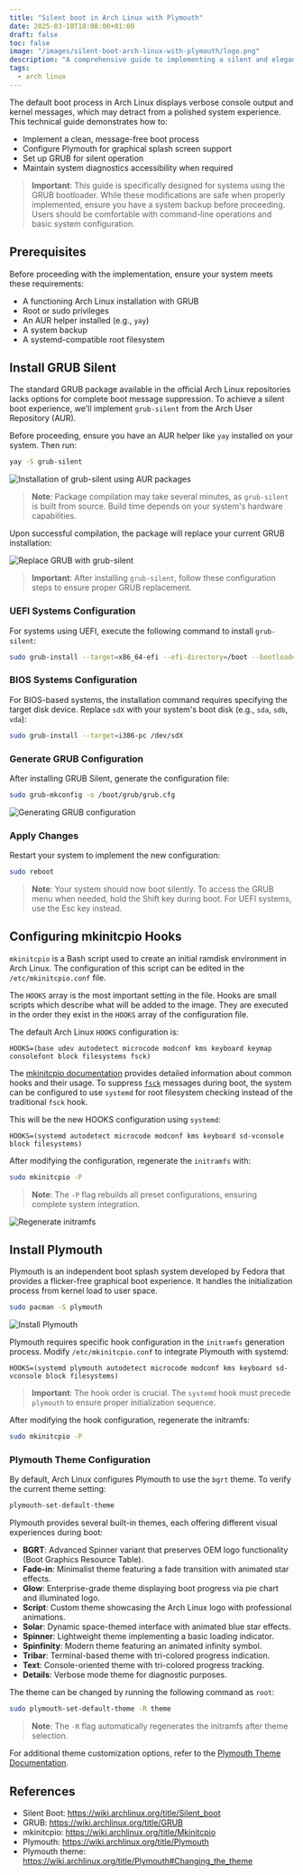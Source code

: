 ```yaml
---
title: "Silent boot in Arch Linux with Plymouth"
date: 2025-03-10T18:08:00+01:00
draft: false
toc: false
image: "/images/silent-boot-arch-linux-with-plymouth/logo.png"
description: "A comprehensive guide to implementing a silent and elegant boot process in Arch Linux using Plymouth and GRUB silent"
tags:
  - arch linux
---
```


The default boot process in Arch Linux displays verbose console output and kernel messages, which may detract from a polished system experience. This technical guide demonstrates how to:

- Implement a clean, message-free boot process
- Configure Plymouth for graphical splash screen support
- Set up GRUB for silent operation
- Maintain system diagnostics accessibility when required

> **Important**: This guide is specifically designed for systems using the GRUB bootloader. While these modifications are safe when properly implemented, ensure you have a system backup before proceeding. Users should be comfortable with command-line operations and basic system configuration.

## Prerequisites

Before proceeding with the implementation, ensure your system meets these requirements:

- A functioning Arch Linux installation with GRUB
- Root or sudo privileges
- An AUR helper installed (e.g., `yay`)
- A system backup
- A systemd-compatible root filesystem


## Install GRUB Silent

The standard GRUB package available in the official Arch Linux repositories lacks options for complete boot message suppression. To achieve a silent boot experience, we'll implement `grub-silent` from the Arch User Repository (AUR).

Before proceeding, ensure you have an AUR helper like `yay` installed on your system. Then run:

```bash
yay -S grub-silent
```

![Installation of grub-silent using AUR packages](/images/silent-boot-arch-linux-with-plymouth/install-grub-silent.jpg#center)

> **Note**: Package compilation may take several minutes, as `grub-silent` is built from source. Build time depends on your system's hardware capabilities.

Upon successful compilation, the package will replace your current GRUB installation:

![Replace GRUB with grub-silent](/images/silent-boot-arch-linux-with-plymouth/replace-grub-with-grub-silent.jpg#center)

> **Important**: After installing `grub-silent`, follow these configuration steps to ensure proper GRUB replacement.

### UEFI Systems Configuration

For systems using UEFI, execute the following command to install `grub-silent`:

```bash
sudo grub-install --target=x86_64-efi --efi-directory=/boot --bootloader-id=GRUB
```

### BIOS Systems Configuration

For BIOS-based systems, the installation command requires specifying the target disk device. Replace `sdX` with your system's boot disk (e.g., `sda`, `sdb`, `vda`):

```bash
sudo grub-install --target=i386-pc /dev/sdX
```

### Generate GRUB Configuration

After installing GRUB Silent, generate the configuration file:

```bash
sudo grub-mkconfig -o /boot/grub/grub.cfg
```

![Generating GRUB configuration](/images/silent-boot-arch-linux-with-plymouth/grub-mkconfig.jpg#center)

### Apply Changes

Restart your system to implement the new configuration:

```bash
sudo reboot
```

> **Note**: Your system should now boot silently. To access the GRUB menu when needed, hold the Shift key during boot. For UEFI systems, use the Esc key instead.


## Configuring mkinitcpio Hooks

`mkinitcpio` is a Bash script used to create an initial ramdisk environment in Arch Linux. The configuration of this script can be edited in the `/etc/mkinitcpio.conf` file.

The `HOOKS` array is the most important setting in the file. Hooks are small scripts which describe what will be added to the image. They are executed in the order they exist in the `HOOKS` array of the configuration file.

The default Arch Linux `HOOKS` configuration is:

```
HOOKS=(base udev autodetect microcode modconf kms keyboard keymap consolefont block filesystems fsck)
```

The [mkinitcpio documentation](https://wiki.archlinux.org/title/Mkinitcpio#Common_hooks) provides detailed information about common hooks and their usage. To suppress [`fsck`](https://wiki.archlinux.org/title/Silent_boot#fsck) messages during boot, the system can be configured to use `systemd` for root filesystem checking instead of the traditional `fsck` hook.

This will be the new HOOKS configuration using `systemd`:

```
HOOKS=(systemd autodetect microcode modconf kms keyboard sd-vconsole block filesystems)
```

After modifying the configuration, regenerate the `initramfs` with:

```bash
sudo mkinitcpio -P
```

> **Note**: The `-P` flag rebuilds all preset configurations, ensuring complete system integration.

![Regenerate initramfs](/images/silent-boot-arch-linux-with-plymouth/mkinitcpio.jpg#center)

## Install Plymouth

Plymouth is an independent boot splash system developed by Fedora that provides a flicker-free graphical boot experience. It handles the initialization process from kernel load to user space.

```bash
sudo pacman -S plymouth
```

![Install Plymouth](/images/silent-boot-arch-linux-with-plymouth/install-plymouth.jpg#center)


Plymouth requires specific hook configuration in the `initramfs` generation process. Modify `/etc/mkinitcpio.conf` to integrate Plymouth with systemd:

```
HOOKS=(systemd plymouth autodetect microcode modconf kms keyboard sd-vconsole block filesystems)
```

> **Important**: The hook order is crucial. The `systemd` hook must precede `plymouth` to ensure proper initialization sequence.

After modifying the hook configuration, regenerate the initramfs:

```bash
sudo mkinitcpio -P
```

### Plymouth Theme Configuration

By default, Arch Linux configures Plymouth to use the `bgrt` theme. To verify the current theme setting:

```bash
plymouth-set-default-theme
```

Plymouth provides several built-in themes, each offering different visual experiences during boot:

* **BGRT**: Advanced Spinner variant that preserves OEM logo functionality (Boot Graphics Resource Table).
* **Fade-in**: Minimalist theme featuring a fade transition with animated star effects.
* **Glow**: Enterprise-grade theme displaying boot progress via pie chart and illuminated logo.
* **Script**: Custom theme showcasing the Arch Linux logo with professional animations.
* **Solar**: Dynamic space-themed interface with animated blue star effects.
* **Spinner**: Lightweight theme implementing a basic loading indicator.
* **Spinfinity**: Modern theme featuring an animated infinity symbol.
* **Tribar**: Terminal-based theme with tri-colored progress indication.
* **Text**: Console-oriented theme with tri-colored progress tracking.
* **Details**: Verbose mode theme for diagnostic purposes.

The theme can be changed by running the following command as `root`:

```bash
sudo plymouth-set-default-theme -R theme
```

> **Note**: The `-R` flag automatically regenerates the initramfs after theme selection.

For additional theme customization options, refer to the [Plymouth Theme Documentation](https://wiki.archlinux.org/title/Plymouth#Changing_the_theme).

## References
* Silent Boot: https://wiki.archlinux.org/title/Silent_boot
* GRUB: https://wiki.archlinux.org/title/GRUB
* mkinitcpio: https://wiki.archlinux.org/title/Mkinitcpio
* Plymouth: https://wiki.archlinux.org/title/Plymouth
* Plymouth theme: https://wiki.archlinux.org/title/Plymouth#Changing_the_theme
